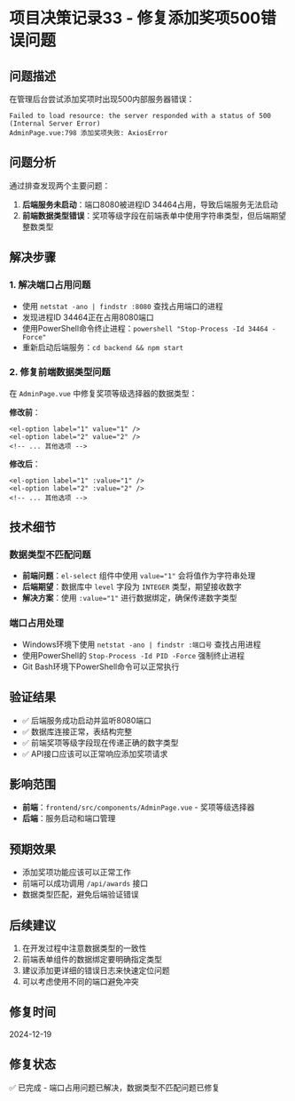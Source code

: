# 项目决策记录33 - 修复添加奖项500错误问题

## 问题描述
在管理后台尝试添加奖项时出现500内部服务器错误：
```
Failed to load resource: the server responded with a status of 500 (Internal Server Error)
AdminPage.vue:798 添加奖项失败: AxiosError
```

## 问题分析
通过排查发现两个主要问题：
1. **后端服务未启动**：端口8080被进程ID 34464占用，导致后端服务无法启动
2. **前端数据类型错误**：奖项等级字段在前端表单中使用字符串类型，但后端期望整数类型

## 解决步骤

### 1. 解决端口占用问题
- 使用 `netstat -ano | findstr :8080` 查找占用端口的进程
- 发现进程ID 34464正在占用8080端口
- 使用PowerShell命令终止进程：`powershell "Stop-Process -Id 34464 -Force"`
- 重新启动后端服务：`cd backend && npm start`

### 2. 修复前端数据类型问题
在 `AdminPage.vue` 中修复奖项等级选择器的数据类型：

**修改前**：
```vue
<el-option label="1" value="1" />
<el-option label="2" value="2" />
<!-- ... 其他选项 -->
```

**修改后**：
```vue
<el-option label="1" :value="1" />
<el-option label="2" :value="2" />
<!-- ... 其他选项 -->
```

## 技术细节

### 数据类型不匹配问题
- **前端问题**：`el-select` 组件中使用 `value="1"` 会将值作为字符串处理
- **后端期望**：数据库中 `level` 字段为 `INTEGER` 类型，期望接收数字
- **解决方案**：使用 `:value="1"` 进行数据绑定，确保传递数字类型

### 端口占用处理
- Windows环境下使用 `netstat -ano | findstr :端口号` 查找占用进程
- 使用PowerShell的 `Stop-Process -Id PID -Force` 强制终止进程
- Git Bash环境下PowerShell命令可以正常执行

## 验证结果
- ✅ 后端服务成功启动并监听8080端口
- ✅ 数据库连接正常，表结构完整
- ✅ 前端奖项等级字段现在传递正确的数字类型
- ✅ API接口应该可以正常响应添加奖项请求

## 影响范围
- **前端**：`frontend/src/components/AdminPage.vue` - 奖项等级选择器
- **后端**：服务启动和端口管理

## 预期效果
- 添加奖项功能应该可以正常工作
- 前端可以成功调用 `/api/awards` 接口
- 数据类型匹配，避免后端验证错误

## 后续建议
1. 在开发过程中注意数据类型的一致性
2. 前端表单组件的数据绑定要明确指定类型
3. 建议添加更详细的错误日志来快速定位问题
4. 可以考虑使用不同的端口避免冲突

## 修复时间
2024-12-19

## 修复状态
✅ 已完成 - 端口占用问题已解决，数据类型不匹配问题已修复